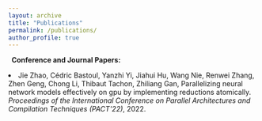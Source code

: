 ```yaml
---
layout: archive
title: "Publications"
permalink: /publications/
author_profile: true
---
```


<!-- {% if author.googlescholar %}
  You can also find my articles on <u><a href="{{author.googlescholar}}">my Google Scholar profile</a>.</u>
{% endif %}

{% include base_path %}

{% for post in site.publications reversed %}
  {% include archive-single.html %}
{% endfor %} -->


<b>&nbsp;&nbsp;Conference and Journal Papers:</b>

<p style="margin-bottom: 6px">
<li>
<span>
Jie Zhao, Cédric Bastoul, Yanzhi Yi, Jiahui Hu, Wang Nie, Renwei Zhang, Zhen Geng, Chong Li, Thibaut Tachon, Zhiliang Gan, Parallelizing neural network models effectively on gpu by implementing reductions atomically.
<i>Proceedings of the International Conference on Parallel Architectures and Compilation Techniques (PACT'22)</i>, 2022.
</span></li>
</p>
